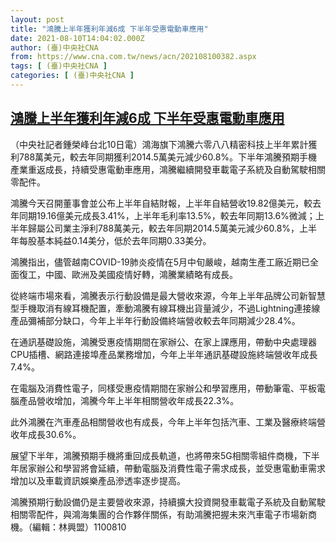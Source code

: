 ```yaml
---
layout: post
title: "鴻騰上半年獲利年減6成 下半年受惠電動車應用"
date: 2021-08-10T14:04:02.000Z
author: (臺)中央社CNA
from: https://www.cna.com.tw/news/acn/202108100382.aspx
tags: [ (臺)中央社CNA ]
categories: [ (臺)中央社CNA ]
---
```

<!--1628604242000-->
[鴻騰上半年獲利年減6成 下半年受惠電動車應用](https://www.cna.com.tw/news/acn/202108100382.aspx)
------

<div>
<div></div><div class="paragraph"><p>（中央社記者鍾榮峰台北10日電）鴻海旗下鴻騰六零八八精密科技上半年累計獲利788萬美元，較去年同期獲利2014.5萬美元減少60.8%。下半年鴻騰預期手機產業重返成長，持續受惠電動車應用，鴻騰繼續開發車載電子系統及自動駕駛相關零配件。</p><p>鴻騰今天召開董事會並公布上半年自結財報，上半年自結營收19.82億美元，較去年同期19.16億美元成長3.41%，上半年毛利率13.5%，較去年同期13.6%微減；上半年歸屬公司業主淨利788萬美元，較去年同期2014.5萬美元減少60.8%，上半年每股基本純益0.14美分，低於去年同期0.33美分。</p><p>鴻騰指出，儘管越南COVID-19肺炎疫情在5月中旬嚴峻，越南生產工廠近期已全面復工，中國、歐洲及美國疫情好轉，鴻騰業績略有成長。</p><p>從終端市場來看，鴻騰表示行動設備是最大營收來源，今年上半年品牌公司新智慧型手機取消有線耳機配置，牽動鴻騰有線耳機出貨量減少，不過Lightning連接線產品彌補部分缺口，今年上半年行動設備終端營收較去年同期減少28.4%。</p><p>在通訊基礎設施，鴻騰受惠疫情期間在家辦公、在家上課應用，帶動中央處理器CPU插槽、網路連接埠產品業務增加，今年上半年通訊基礎設施終端營收年成長7.4%。</p><p>在電腦及消費性電子，同樣受惠疫情期間在家辦公和學習應用，帶動筆電、平板電腦產品營收增加，鴻騰今年上半年相關營收年成長22.3%。</p><p>此外鴻騰在汽車產品相關營收也有成長，今年上半年包括汽車、工業及醫療終端營收年成長30.6%。</p><p>展望下半年，鴻騰預期手機將重回成長軌道，也將帶來5G相關零組件商機，下半年居家辦公和學習將會延續，帶動電腦及消費性電子需求成長，並受惠電動車需求增加以及車載資訊娛樂產品滲透率逐步提高。</p><p>鴻騰預期行動設備仍是主要營收來源，持續擴大投資開發車載電子系統及自動駕駛相關零配件，與鴻海集團的合作夥伴關係，有助鴻騰把握未來汽車電子市場新商機。（編輯：林興盟）1100810</p></div>
</div>
